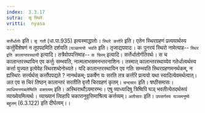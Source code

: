 ```yaml
---
index:  3.3.17
sutra:  सृ स्थिरे
vritti:  nyasa
---
```


`सर्त्तेर्धातोः` इति। `सृ गतौ` (धा.पा.935) इत्यस्माद्धातोः। `स्थिरे कर्त्तरि` इति। एतेन स्थिरग्रहणं प्रत्ययार्थस्य कर्त्तुर्विशेषणं न तूपपदमिति दर्शयति।`घञ्प्रत्ययो भवति` इति। तृजाद्यपवादः। कः पुनरयं स्थिरो नामेत्याह-- `स्थिर इति कालान्तरस्थायी` इत्यादि। तत्रैवोपपत्तिमाह-- `स चिरम्` इत्यादि। सर्त्तेर्धातोर्गतिरर्थः। स च कालान्तरस्थायिन एव कर्त्तुः सम्भवति, नात्मलाभसमनन्तरनाशिनः। तस्मात् कालान्तरस्थाय्येव गतेर्धात्वर्थस्य कर्त्ता युज्यत इत्येवेह स्थिरशब्देनोच्यते। यदि कालान्तरस्थायिन एव गतिः सम्भवति स्थिरग्रहणमनर्थकम्, न ह्यस्थिरः सर्त्त्यर्थस् कर्त्तोपपद्यते ? नानर्थकम्; प्रकर्षेण यः सरति तत्र कर्त्तरि प्रत्ययो यथा स्यादित्येवमर्थत्वात्। अत एव स चिरं तिष्ठन् कालान्तरं सरतीति वृत्तौ चिरग्रहणं कृतम्। `चन्दसारः` इति। षष्ठीसमासः।
`व्याधिमत्स्यबलेष्विति वक्तव्यम्` इति। अस्थिरार्थोऽयमारम्भः। एषु व्याध्यादिषु त्रिष्विपि घञ् भवतीत्येतदर्थरूपं व्याख्येयमित्यर्थः। व्याख्यानं त्विहापि चकारानुवृत्तिमाश्रित्य कर्त्तव्यम्। `अतीसारः` इति। `उपसर्गस्य घञ्यमनुष्ये बहुलम्` (6.3.122) इति दीर्घत्वम्।।


